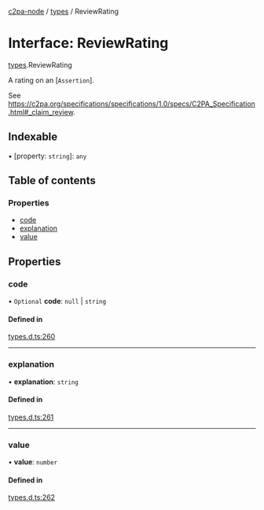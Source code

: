 [c2pa-node](../README.md) / [types](../modules/types.md) / ReviewRating

# Interface: ReviewRating

[types](../modules/types.md).ReviewRating

A rating on an [`Assertion`].

See
<https://c2pa.org/specifications/specifications/1.0/specs/C2PA_Specification.html#_claim_review>.

## Indexable

▪ [property: `string`]: `any`

## Table of contents

### Properties

- [code](types.ReviewRating.md#code)
- [explanation](types.ReviewRating.md#explanation)
- [value](types.ReviewRating.md#value)

## Properties

### code

• `Optional` **code**: ``null`` \| `string`

#### Defined in

[types.d.ts:260](https://github.com/contentauth/c2pa-node/blob/e77ed14/js-src/types.d.ts#L260)

___

### explanation

• **explanation**: `string`

#### Defined in

[types.d.ts:261](https://github.com/contentauth/c2pa-node/blob/e77ed14/js-src/types.d.ts#L261)

___

### value

• **value**: `number`

#### Defined in

[types.d.ts:262](https://github.com/contentauth/c2pa-node/blob/e77ed14/js-src/types.d.ts#L262)
